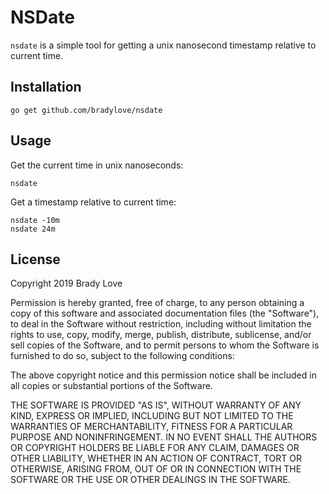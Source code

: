 # NSDate

`nsdate` is a simple tool for getting a unix nanosecond timestamp relative to
current time.

## Installation

```
go get github.com/bradylove/nsdate
```

## Usage

Get the current time in unix nanoseconds:

```
nsdate
```

Get a timestamp relative to current time:

```
nsdate -10m
nsdate 24m
```

## License

Copyright 2019 Brady Love

Permission is hereby granted, free of charge, to any person obtaining a copy
of this software and associated documentation files (the "Software"), to deal
in the Software without restriction, including without limitation the rights
to use, copy, modify, merge, publish, distribute, sublicense, and/or sell
copies of the Software, and to permit persons to whom the Software is
furnished to do so, subject to the following conditions:

The above copyright notice and this permission notice shall be included in all
copies or substantial portions of the Software.

THE SOFTWARE IS PROVIDED "AS IS", WITHOUT WARRANTY OF ANY KIND, EXPRESS OR
IMPLIED, INCLUDING BUT NOT LIMITED TO THE WARRANTIES OF MERCHANTABILITY,
FITNESS FOR A PARTICULAR PURPOSE AND NONINFRINGEMENT. IN NO EVENT SHALL THE
AUTHORS OR COPYRIGHT HOLDERS BE LIABLE FOR ANY CLAIM, DAMAGES OR OTHER
LIABILITY, WHETHER IN AN ACTION OF CONTRACT, TORT OR OTHERWISE, ARISING FROM,
OUT OF OR IN CONNECTION WITH THE SOFTWARE OR THE USE OR OTHER DEALINGS IN THE
SOFTWARE.
